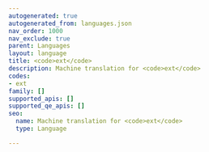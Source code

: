 ```yaml
---
autogenerated: true
autogenerated_from: languages.json
nav_order: 1000
nav_exclude: true
parent: Languages
layout: language
title: <code>ext</code>
description: Machine translation for <code>ext</code>
codes:
- ext
family: []
supported_apis: []
supported_qe_apis: []
seo:
  name: Machine translation for <code>ext</code>
  type: Language

---
```



